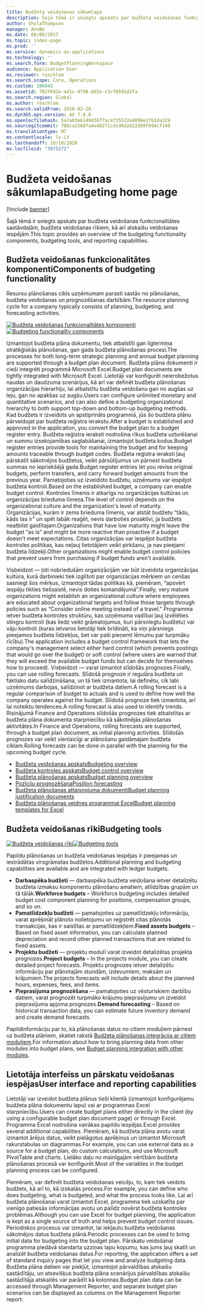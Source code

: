 ```yaml
---
title: Budžeta veidošanas sākumlapa
description: Šajā tēmā ir sniegts apskats par budžeta veidošanas funkcionalitātes sastāvdaļām, budžeta veidošanas rīkiem, kā arī atskaišu veidošanas iespējām programmā Microsoft Dynamics 365 Finance.
author: ShylaThompson
manager: AnnBe
ms.date: 08/09/2017
ms.topic: index-page
ms.prod: ''
ms.service: dynamics-ax-applications
ms.technology: ''
ms.search.form: BudgetPlanningWorkspace
audience: Application User
ms.reviewer: roschlom
ms.search.scope: Core, Operations
ms.custom: 106043
ms.assetid: 702f692e-ad1c-4798-8d3e-c3cf8591d3fa
ms.search.region: Global
ms.author: roschlom
ms.search.validFrom: 2016-02-28
ms.dyn365.ops.version: AX 7.0.0
ms.openlocfilehash: 5a7a03e6149d3677ac4f35522e4898e1f62da329
ms.sourcegitcommit: 708ca25687a4e48271cdcd6d2d22d99fb94cf140
ms.translationtype: HT
ms.contentlocale: lv-LV
ms.lasthandoff: 10/10/2020
ms.locfileid: "3975272"
---
```

# <a name="budgeting-home-page"></a><span data-ttu-id="e5d66-103">Budžeta veidošanas sākumlapa</span><span class="sxs-lookup"><span data-stu-id="e5d66-103">Budgeting home page</span></span>

[!include [banner](../includes/banner.md)]

<span data-ttu-id="e5d66-104">Šajā tēmā ir sniegts apskats par budžeta veidošanas funkcionalitātes sastāvdaļām, budžeta veidošanas rīkiem, kā arī atskaišu veidošanas iespējām.</span><span class="sxs-lookup"><span data-stu-id="e5d66-104">This topic provides an overview of the budgeting functionality components, budgeting tools, and reporting capabilities.</span></span> 

<a name="components-of-budgeting-functionality"></a><span data-ttu-id="e5d66-105">Budžeta veidošanas funkcionalitātes komponenti</span><span class="sxs-lookup"><span data-stu-id="e5d66-105">Components of budgeting functionality</span></span>
-------------------------------------

<span data-ttu-id="e5d66-106">Resursu plānošanas cikls uzņēmumam parasti sastāv no plānošanas, budžeta veidošanas un prognozēšanas darbībām.</span><span class="sxs-lookup"><span data-stu-id="e5d66-106">The resource planning cycle for a company typically consists of planning, budgeting, and forecasting activities.</span></span>

<span data-ttu-id="e5d66-107">[![Budžeta veidošanas funkcionalitātes komponenti](./media/budgeting-functionality-components.jpg)](./media/budgeting-functionality-components.jpg)</span><span class="sxs-lookup"><span data-stu-id="e5d66-107">[![Budgeting functionality components](./media/budgeting-functionality-components.jpg)](./media/budgeting-functionality-components.jpg)</span></span>

<span data-ttu-id="e5d66-108">Izmantojot budžeta plāna dokumentu, tiek atbalstīti gan ilgtermiņa stratēģiskās plānošanas, gan gada budžeta plānošanas procesi.</span><span class="sxs-lookup"><span data-stu-id="e5d66-108">The processes for both long-term strategic planning and annual budget planning are supported through a budget plan document.</span></span> <span data-ttu-id="e5d66-109">Budžeta plāna dokumenti ir cieši integrēti programmā Microsoft Excel.</span><span class="sxs-lookup"><span data-stu-id="e5d66-109">Budget plan documents are tightly integrated with Microsoft Excel.</span></span> <span data-ttu-id="e5d66-110">Lietotāji var konfigurēt neierobežotus naudas un daudzuma scenārijus, kā arī var definēt budžeta plānošanas organizācijas hierarhiju, lai atbalstītu budžeta veidošanu gan no augšas uz leju, gan no apakšas uz augšu.</span><span class="sxs-lookup"><span data-stu-id="e5d66-110">Users can configure unlimited monetary and quantitative scenarios, and can also define a budgeting organizational hierarchy to both support top-down and bottom-up budgeting methods.</span></span> <span data-ttu-id="e5d66-111">Kad budžets ir izveidots un apstiprināts programmā, jūs šo budžeta plānu pārveidojat par budžeta reģistra ierakstu.</span><span class="sxs-lookup"><span data-stu-id="e5d66-111">After a budget is established and approved in the application, you convert the budget plan to a budget register entry.</span></span> <span data-ttu-id="e5d66-112">Budžeta reģistra ieraksti nodrošina rīkus budžeta uzturēšanai un summu izsekojamības saglabāšanai, izmantojot budžeta kodus.</span><span class="sxs-lookup"><span data-stu-id="e5d66-112">Budget register entries provide tools for maintaining the budget and for keeping amounts traceable through budget codes.</span></span> <span data-ttu-id="e5d66-113">Budžeta reģistra ieraksti ļauj pārskatīt sākotnējos budžetus, veikt pārsūtījumus un pārnest budžeta summas no iepriekšējā gada.</span><span class="sxs-lookup"><span data-stu-id="e5d66-113">Budget register entries let you revise original budgets, perform transfers, and carry forward budget amounts from the previous year.</span></span> <span data-ttu-id="e5d66-114">Pamatojoties uz izveidoto budžetu, uzņēmums var iespējot budžeta kontroli.</span><span class="sxs-lookup"><span data-stu-id="e5d66-114">Based on the established budget, a company can enable budget control.</span></span> <span data-ttu-id="e5d66-115">Kontroles līmenis ir atkarīgs no organizācijas kultūras un organizācijas brieduma līmeņa.</span><span class="sxs-lookup"><span data-stu-id="e5d66-115">The level of control depends on the organizational culture and the organization's level of maturity.</span></span> <span data-ttu-id="e5d66-116">Organizācijas, kurām ir zems brieduma līmenis, var atstāt budžetu “tādu, kāds tas ir” un spēt labāk reaģēt, nevis darboties proaktīvi, ja budžets neatbilst gaidītajam.</span><span class="sxs-lookup"><span data-stu-id="e5d66-116">Organizations that have low maturity might leave the budget “as is” and might be more reactive than proactive if a budget doesn't meet expectations.</span></span> <span data-ttu-id="e5d66-117">Citas organizācijas var iespējot budžeta kontroles politikas, kas neļauj lietotājiem veikt pirkšanu, ja nav pieejami budžeta līdzekļi.</span><span class="sxs-lookup"><span data-stu-id="e5d66-117">Other organizations might enable budget control policies that prevent users from purchasing if budget funds aren't available.</span></span>

<span data-ttu-id="e5d66-118">Visbeidzot — ļoti nobriedušām organizācijām var būt izveidota organizācijas kultūra, kurā darbinieki tiek izglītoti par organizācijas mērķiem un cenšas sasniegt šos mērķus, izmantojot tādas politikas kā, piemēram, “apsvērt iespēju tikties tiešsaistē, nevis doties komandējumā”.</span><span class="sxs-lookup"><span data-stu-id="e5d66-118">Finally, very mature organizations might establish an organizational culture where employees are educated about organizational targets and follow those targets through policies such as “Consider online meeting instead of a travel.”</span></span> <span data-ttu-id="e5d66-119">Programma ietver budžeta kontroles struktūru, kas uzņēmuma vadībai ļauj izvēlēties stingru kontroli (kas liedz veikt grāmatojumus, kuri pārsniegtu budžetu) vai vāju kontroli (kuras ietvaros lietotāji tiek brīdināti, ka viņi pārsniegs pieejamos budžeta līdzekļus, bet var paši pieņemt lēmumu par turpmāku rīcību).</span><span class="sxs-lookup"><span data-stu-id="e5d66-119">The application includes a budget control framework that lets the company's management select either hard control (which prevents postings that would go over the budget) or soft control (where users are warned that they will exceed the available budget funds but can decide for themselves how to proceed).</span></span> <span data-ttu-id="e5d66-120">Visbeidzot — varat izmantot slīdošās prognozes.</span><span class="sxs-lookup"><span data-stu-id="e5d66-120">Finally, you can use rolling forecasts.</span></span> <span data-ttu-id="e5d66-121">Slīdošā prognoze ir regulāra budžeta un faktisko datu salīdzināšana, un tā tiek izmantota, lai definētu, cik labi uzņēmums darbojas, salīdzinot ar budžeta datiem.</span><span class="sxs-lookup"><span data-stu-id="e5d66-121">A rolling forecast is a regular comparison of budget to actuals and is used to define how well the company operates against the budget.</span></span> <span data-ttu-id="e5d66-122">Slīdošā prognoze tiek izmantota, arī lai noteiktu tendences.</span><span class="sxs-lookup"><span data-stu-id="e5d66-122">A rolling forecast is also used to identify trends.</span></span> <span data-ttu-id="e5d66-123">Risinājumā Finance and Operations slīdošās prognozes tiek atbalstītas ar budžeta plāna dokumenta starpniecību kā sākotnējās plānošanas aktivitātes.</span><span class="sxs-lookup"><span data-stu-id="e5d66-123">In Finance and Operations, rolling forecasts are supported, through a budget plan document, as initial planning activities.</span></span> <span data-ttu-id="e5d66-124">Slīdošās prognozes var veikt vienlaicīgi ar plānošanu gaidāmajam budžeta ciklam.</span><span class="sxs-lookup"><span data-stu-id="e5d66-124">Rolling forecasts can be done in parallel with the planning for the upcoming budget cycle.</span></span>

-   [<span data-ttu-id="e5d66-125">Budžeta veidošanas apskats</span><span class="sxs-lookup"><span data-stu-id="e5d66-125">Budgeting overview</span></span>](basic-budgeting-overview-configuration.md)
-   [<span data-ttu-id="e5d66-126">Budžeta kontroles apskats</span><span class="sxs-lookup"><span data-stu-id="e5d66-126">Budget control overview</span></span>](budget-control-overview-configuration.md)
-   [<span data-ttu-id="e5d66-127">Budžeta plānošanas apskats</span><span class="sxs-lookup"><span data-stu-id="e5d66-127">Budget planning overview</span></span>](budget-planning-overview-configuration.md)
-   [<span data-ttu-id="e5d66-128">Pozīciju prognozēšana</span><span class="sxs-lookup"><span data-stu-id="e5d66-128">Position forecasting</span></span>](position-forecasting.md)
-   [<span data-ttu-id="e5d66-129">Budžeta plānošanas attaisnojuma dokumenti</span><span class="sxs-lookup"><span data-stu-id="e5d66-129">Budget planning justification documents</span></span>](budget-planning-justification-docs.md)
-   [<span data-ttu-id="e5d66-130">Budžeta plānošanas veidnes programmai Excel</span><span class="sxs-lookup"><span data-stu-id="e5d66-130">Budget planning templates for Excel</span></span>](budget-planning-excel-templates.md)

## <a name="budgeting-tools"></a><span data-ttu-id="e5d66-131">Budžeta veidošanas rīki</span><span class="sxs-lookup"><span data-stu-id="e5d66-131">Budgeting tools</span></span>
<span data-ttu-id="e5d66-132">[![Budžeta veidošanas rīki](./media/budgeting-tools.jpg)](./media/budgeting-tools.jpg)</span><span class="sxs-lookup"><span data-stu-id="e5d66-132">[![Budgeting tools](./media/budgeting-tools.jpg)](./media/budgeting-tools.jpg)</span></span> 

<span data-ttu-id="e5d66-133">Papildu plānošanas un budžeta veidošanas iespējas ir pieejamas un iestrādātas virsgrāmatas budžetos.</span><span class="sxs-lookup"><span data-stu-id="e5d66-133">Additional planning and budgeting capabilities are available and are integrated with ledger budgets.</span></span>

-   <span data-ttu-id="e5d66-134">**Darbaspēka budžeti** — darbaspēka budžeta veidošana ietver detalizētu budžeta izmaksu komponentu plānošanu amatiem, atlīdzības grupām un tā tālāk.</span><span class="sxs-lookup"><span data-stu-id="e5d66-134">**Workforce budgets** – Workforce budgeting includes detailed budget cost component planning for positions, compensation groups, and so on.</span></span>
-   <span data-ttu-id="e5d66-135">**Pamatlīdzekļu budžeti** — pamatojoties uz pamatlīdzekļu informāciju, varat aprēķināt plānoto nolietojumu un reģistrēt citas plānotās transakcijas, kas ir saistītas ar pamatlīdzekļiem.</span><span class="sxs-lookup"><span data-stu-id="e5d66-135">**Fixed assets budgets** – Based on fixed asset information, you can calculate planned depreciation and record other planned transactions that are related to fixed assets.</span></span>
-   <span data-ttu-id="e5d66-136">**Projektu budžeti** — projektu modulī varat izveidot detalizētas projekta prognozes.</span><span class="sxs-lookup"><span data-stu-id="e5d66-136">**Project budgets** – In the projects module, you can create detailed project forecasts.</span></span> <span data-ttu-id="e5d66-137">Projektu prognozes ietver detalizētu informāciju par plānotajām stundām, izdevumiem, maksām un krājumiem.</span><span class="sxs-lookup"><span data-stu-id="e5d66-137">The projects forecasts will include details about the planned hours, expenses, fees, and items.</span></span>
-   <span data-ttu-id="e5d66-138">**Pieprasījuma prognozēšana** — pamatojoties uz vēsturiskiem darbību datiem, varat prognozēt turpmāko krājumu pieprasījumu un izveidot pieprasījuma apjoma prognozes.</span><span class="sxs-lookup"><span data-stu-id="e5d66-138">**Demand forecasting** – Based on historical transaction data, you can estimate future inventory demand and create demand forecasts.</span></span>

<span data-ttu-id="e5d66-139">Papildinformāciju par to, kā plānošanas datus no citiem moduļiem pārnest uz budžeta plāniem, skatiet rakstā [Budžeta plānošanas integrācija ar citiem moduļiem](budget-planning-integration-other-modules.md).</span><span class="sxs-lookup"><span data-stu-id="e5d66-139">For information about how to bring planning data from other modules into budget plans, see [Budget planning integration with other modules](budget-planning-integration-other-modules.md).</span></span>

## <a name="user-interface-and-reporting-capabilities"></a><span data-ttu-id="e5d66-140">Lietotāja interfeiss un pārskatu veidošanas iespējas</span><span class="sxs-lookup"><span data-stu-id="e5d66-140">User interface and reporting capabilities</span></span>
<span data-ttu-id="e5d66-141">Lietotāji var izveidot budžeta plānus tieši klientā (izmantojot konfigurējamu budžeta plāna dokumentu lapu) vai ar programmas Excel starpniecību.</span><span class="sxs-lookup"><span data-stu-id="e5d66-141">Users can create budget plans either directly in the client (by using a configurable budget plan document page) or through Excel.</span></span> <span data-ttu-id="e5d66-142">Programma Excel nodrošina vairākas papildu iespējas.</span><span class="sxs-lookup"><span data-stu-id="e5d66-142">Excel provides several additional capabilities.</span></span> <span data-ttu-id="e5d66-143">Piemēram, kā budžeta plāna avotu varat izmantot ārējus datus, veikt pielāgotus aprēķinus un izmantot Microsoft rakurstabulas un diagrammas.</span><span class="sxs-lookup"><span data-stu-id="e5d66-143">For example, you can use external data as a source for a budget plan, do custom calculations, and use Microsoft PivotTable and charts.</span></span> <span data-ttu-id="e5d66-144">Lielāko daļu no mainīgajām vērtībām budžeta plānošanas procesā var konfigurēt.</span><span class="sxs-lookup"><span data-stu-id="e5d66-144">Most of the variables in the budget planning process can be configured.</span></span> 

<span data-ttu-id="e5d66-145">Piemēram, var definēt budžeta veidošanas veicēju, to, kam tiek veidots budžets, kā arī to, kā izskatās process.</span><span class="sxs-lookup"><span data-stu-id="e5d66-145">For example, you can define who does budgeting, what is budgeted, and what the process looks like.</span></span> <span data-ttu-id="e5d66-146">Lai arī budžeta plānošanai varat izmantot Excel, programma tiek uzskatīta par vienīgo patiesās informācijas avotu un palīdz novērst budžeta kontroles problēmas.</span><span class="sxs-lookup"><span data-stu-id="e5d66-146">Although you can use Excel for budget planning, the application is kept as a single source of truth and helps prevent budget control issues.</span></span> <span data-ttu-id="e5d66-147">Periodiskos procesus var izmantot, lai iekļautu budžeta veidošanas sākotnējos datus budžeta plānā.</span><span class="sxs-lookup"><span data-stu-id="e5d66-147">Periodic processes can be used to bring initial data for budgeting into the budget plan.</span></span> <span data-ttu-id="e5d66-148">Pārskatu veidošanai programma piedāvā standarta uzziņas lapu kopumu, kas jums ļauj skatīt un analizēt budžeta veidošanas datus.</span><span class="sxs-lookup"><span data-stu-id="e5d66-148">For reporting, the application offers a set of standard inquiry pages that let you view and analyze budgeting data.</span></span> <span data-ttu-id="e5d66-149">Budžeta plāna datiem var piekļūt, izmantojot pārvaldības atskaišu sastādītāju, un atsevišķus budžeta plāna scenārijus pārvaldības atskaišu sastādītāja atskaitēs var parādīt kā kolonnas.</span><span class="sxs-lookup"><span data-stu-id="e5d66-149">Budget plan data can be accessed through Management Reporter, and separate budget plan scenarios can be displayed as columns on the Management Reporter report.</span></span>






